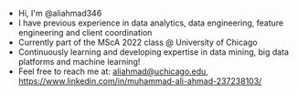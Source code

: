 - Hi, I'm @aliahmad346
- I have previous experience in data analytics, data engineering, feature engineering and client coordination 
- Currently part of the MScA 2022 class @ University of Chicago
- Continuously learning and developing expertise in data mining, big data platforms and machine learning! 
- Feel free to reach me at: aliahmad@uchicago.edu, https://www.linkedin.com/in/muhammad-ali-ahmad-237238103/

<!---
aliahmad346/aliahmad346 is a ✨ special ✨ repository because its `README.md` (this file) appears on your GitHub profile.
You can click the Preview link to take a look at your changes.
--->

